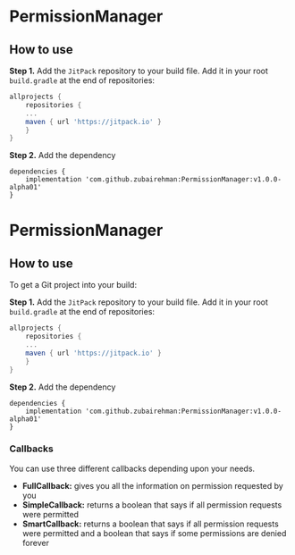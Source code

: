 # PermissionManager

## How to use
**Step 1.** Add the `JitPack` repository to your build file. Add it in your root `build.gradle` at the end of repositories:
```gradle
allprojects {
    repositories {
    ...
    maven { url 'https://jitpack.io' }
    }
}
```
**Step 2.** Add the dependency
```
dependencies {
    implementation 'com.github.zubairehman:PermissionManager:v1.0.0-alpha01'
}
```

# PermissionManager

## How to use
To get a Git project into your build:

**Step 1.** Add the `JitPack` repository to your build file. Add it in your root `build.gradle` at the end of repositories:
```gradle
allprojects {
    repositories {
    ...
    maven { url 'https://jitpack.io' }
    }
}
```
**Step 2.** Add the dependency
```
dependencies {
    implementation 'com.github.zubairehman:PermissionManager:v1.0.0-alpha01'
}
```
### Callbacks
You can use three different callbacks depending upon your needs.

- **FullCallback:** gives you all the information on permission requested by you
- **SimpleCallback:** returns a boolean that says if all permission requests were permitted
- **SmartCallback:** returns a boolean that says if all permission requests were permitted and a boolean that says if some permissions are denied forever











